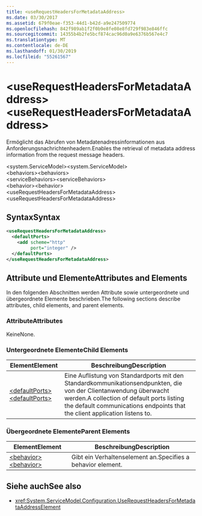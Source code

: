 ```yaml
---
title: <useRequestHeadersForMetadataAddress>
ms.date: 03/30/2017
ms.assetid: 679f0eae-f353-44d1-b42d-a9e247509774
ms.openlocfilehash: 842f989ab1f2f0b9e8fe08e8fd729f983e846ffc
ms.sourcegitcommit: 14355b4b2fe5bcf874cac96d0a9e6376b567e4c7
ms.translationtype: MT
ms.contentlocale: de-DE
ms.lasthandoff: 01/30/2019
ms.locfileid: "55261567"
---
```

# <a name="userequestheadersformetadataaddress"></a><span data-ttu-id="38aa3-101">\<useRequestHeadersForMetadataAddress></span><span class="sxs-lookup"><span data-stu-id="38aa3-101">\<useRequestHeadersForMetadataAddress></span></span>
<span data-ttu-id="38aa3-102">Ermöglicht das Abrufen von Metadatenadressinformationen aus Anforderungsnachrichtenheadern.</span><span class="sxs-lookup"><span data-stu-id="38aa3-102">Enables the retrieval of metadata address information from the request message headers.</span></span>  
  
<span data-ttu-id="38aa3-103">\<system.ServiceModel></span><span class="sxs-lookup"><span data-stu-id="38aa3-103">\<system.ServiceModel></span></span>  
<span data-ttu-id="38aa3-104">\<behaviors></span><span class="sxs-lookup"><span data-stu-id="38aa3-104">\<behaviors></span></span>  
<span data-ttu-id="38aa3-105">\<serviceBehaviors></span><span class="sxs-lookup"><span data-stu-id="38aa3-105">\<serviceBehaviors></span></span>  
<span data-ttu-id="38aa3-106">\<behavior></span><span class="sxs-lookup"><span data-stu-id="38aa3-106">\<behavior></span></span>  
<span data-ttu-id="38aa3-107">\<useRequestHeadersForMetadataAddress></span><span class="sxs-lookup"><span data-stu-id="38aa3-107">\<useRequestHeadersForMetadataAddress></span></span>  
  
## <a name="syntax"></a><span data-ttu-id="38aa3-108">Syntax</span><span class="sxs-lookup"><span data-stu-id="38aa3-108">Syntax</span></span>  
  
```xml  
<useRequestHeadersForMetadataAddress>
  <defaultPorts>
    <add scheme="http"
         port="integer" />
  </defaultPorts>
</useRequestHeadersForMetadataAddress>
```  
  
## <a name="attributes-and-elements"></a><span data-ttu-id="38aa3-109">Attribute und Elemente</span><span class="sxs-lookup"><span data-stu-id="38aa3-109">Attributes and Elements</span></span>  
 <span data-ttu-id="38aa3-110">In den folgenden Abschnitten werden Attribute sowie untergeordnete und übergeordnete Elemente beschrieben.</span><span class="sxs-lookup"><span data-stu-id="38aa3-110">The following sections describe attributes, child elements, and parent elements.</span></span>  
  
### <a name="attributes"></a><span data-ttu-id="38aa3-111">Attribute</span><span class="sxs-lookup"><span data-stu-id="38aa3-111">Attributes</span></span>  
 <span data-ttu-id="38aa3-112">Keine</span><span class="sxs-lookup"><span data-stu-id="38aa3-112">None.</span></span>  
  
### <a name="child-elements"></a><span data-ttu-id="38aa3-113">Untergeordnete Elemente</span><span class="sxs-lookup"><span data-stu-id="38aa3-113">Child Elements</span></span>  
  
|<span data-ttu-id="38aa3-114">Element</span><span class="sxs-lookup"><span data-stu-id="38aa3-114">Element</span></span>|<span data-ttu-id="38aa3-115">Beschreibung</span><span class="sxs-lookup"><span data-stu-id="38aa3-115">Description</span></span>|  
|-------------|-----------------|  
|[<span data-ttu-id="38aa3-116">\<defaultPorts></span><span class="sxs-lookup"><span data-stu-id="38aa3-116">\<defaultPorts></span></span>](../../../../../docs/framework/configure-apps/file-schema/wcf/defaultports.md)|<span data-ttu-id="38aa3-117">Eine Auflistung von Standardports mit den Standardkommunikationsendpunkten, die von der Clientanwendung überwacht werden.</span><span class="sxs-lookup"><span data-stu-id="38aa3-117">A collection of default ports listing the default communications endpoints that the client application listens to.</span></span>|  
  
### <a name="parent-elements"></a><span data-ttu-id="38aa3-118">Übergeordnete Elemente</span><span class="sxs-lookup"><span data-stu-id="38aa3-118">Parent Elements</span></span>  
  
|<span data-ttu-id="38aa3-119">Element</span><span class="sxs-lookup"><span data-stu-id="38aa3-119">Element</span></span>|<span data-ttu-id="38aa3-120">Beschreibung</span><span class="sxs-lookup"><span data-stu-id="38aa3-120">Description</span></span>|  
|-------------|-----------------|  
|[<span data-ttu-id="38aa3-121">\<behavior></span><span class="sxs-lookup"><span data-stu-id="38aa3-121">\<behavior></span></span>](../../../../../docs/framework/configure-apps/file-schema/wcf/behavior-of-endpointbehaviors.md)|<span data-ttu-id="38aa3-122">Gibt ein Verhaltenselement an.</span><span class="sxs-lookup"><span data-stu-id="38aa3-122">Specifies a behavior element.</span></span>|  
  
## <a name="see-also"></a><span data-ttu-id="38aa3-123">Siehe auch</span><span class="sxs-lookup"><span data-stu-id="38aa3-123">See also</span></span>
- <xref:System.ServiceModel.Configuration.UseRequestHeadersForMetadataAddressElement>
